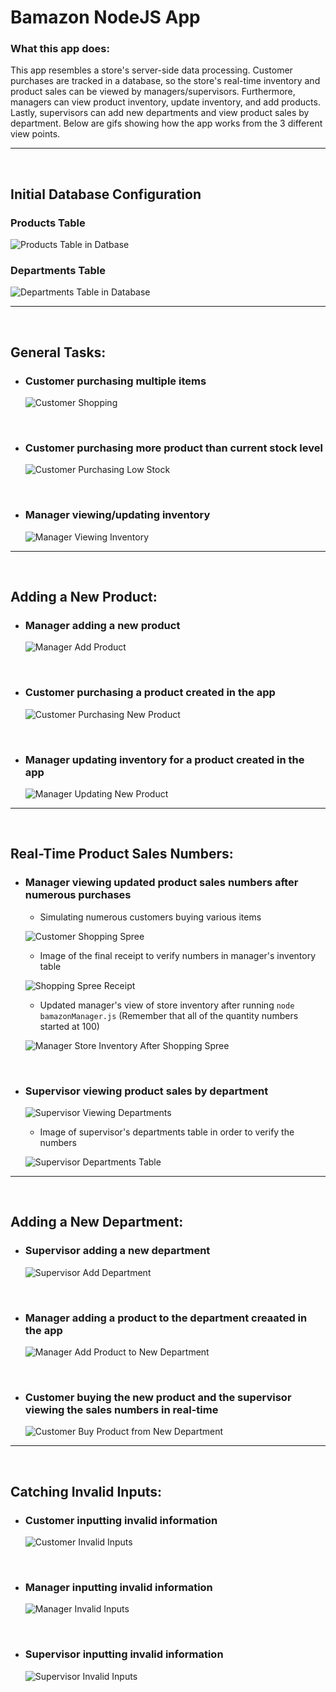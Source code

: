# Bamazon NodeJS App

### What this app does:
This app resembles a store's server-side data processing. Customer purchases are tracked in a database, so the store's real-time inventory and product sales can be viewed by managers/supervisors. Furthermore, managers can view product inventory, update inventory, and add products. Lastly, supervisors can add new departments and view product sales by department. Below are gifs showing how the app works from the 3 different view points.

------------

&nbsp;

## Initial Database Configuration 

### Products Table 

![Products Table in Datbase](./images/fresh-products-table.png)

### Departments Table 

![Departments Table in Database](./images/fresh-departments-table.png)

---------

&nbsp;
&nbsp;

## General Tasks: 

* ### Customer purchasing multiple items

    ![Customer Shopping](./images/customer-base.gif)

&nbsp;

* ### Customer purchasing more product than current stock level

    ![Customer Purchasing Low Stock](./images/customer-out.gif)

&nbsp;

* ### Manager viewing/updating inventory

    ![Manager Viewing Inventory](./images/manager-low-add.gif)

--------- 

&nbsp;
&nbsp;

## Adding a New Product: 

* ### Manager adding a new product

    ![Manager Add Product](./images/manager-add-product.gif)

&nbsp;

* ### Customer purchasing a product created in the app

    ![Customer Purchasing New Product](./images/customer-new-product.gif)

&nbsp;

* ### Manager updating inventory for a product created in the app

    ![Manager Updating New Product](./images/manager-updating-new-product.gif)

--------- 

&nbsp;
&nbsp;

## Real-Time Product Sales Numbers: 

* ### Manager viewing updated product sales numbers after numerous purchases

    * Simulating numerous customers buying various items

    ![Customer Shopping Spree](./images/customer-shopping-spree.gif)

    * Image of the final receipt to verify numbers in manager's inventory table

    ![Shopping Spree Receipt](./images/shopping-spree-receipt.png)

    * Updated manager's view of store inventory after running `node bamazonManager.js` (Remember that all of the quantity numbers started at 100)

    ![Manager Store Inventory After Shopping Spree](./images/updated-product-sales.png)

&nbsp;

* ### Supervisor viewing product sales by department

    ![Supervisor Viewing Departments](./images/supervisor-base.gif)

    * Image of supervisor's departments table in order to verify the numbers

    ![Supervisor Departments Table](./images/dept-totals.png)

--------- 

&nbsp;
&nbsp;

## Adding a New Department: 

* ### Supervisor adding a new department

    ![Supervisor Add Department](./images/supervisor-new-dept.gif)

&nbsp;

* ### Manager adding a product to the department creaated in the app

    ![Manager Add Product to New Department](./images/manager-add-product-new-dept.gif)

&nbsp;

* ### Customer buying the new product and the supervisor viewing the sales numbers in real-time

    ![Customer Buy Product from New Department](./images/customer-to-supe-flow.gif)

--------- 

&nbsp;
&nbsp;

## Catching Invalid Inputs:

* ### Customer inputting invalid information

    ![Customer Invalid Inputs](./images/customer-invalid.gif)

&nbsp;

* ### Manager inputting invalid information

    ![Manager Invalid Inputs](./images/manager-invalid.gif)

&nbsp;

* ### Supervisor inputting invalid information

    ![Supervisor Invalid Inputs](./images/supervisor-invalid.gif)
